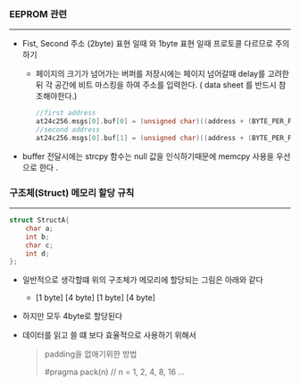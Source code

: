 ### EEPROM 관련

---

* Fist, Second 주소 (2byte) 표현 일때 와 1byte 표현 일때 프로토콜 다르므로 주의하기

  * 페이지의 크기가 넘어가는 버퍼를 저장시에는 페이지 넘어갈때 delay를 고려한뒤 각 공간에 비트 마스킹을 하여 주소를 입력한다. ( data sheet 를 반드시 참조해야한다.)

    ```c
    //first address
    at24c256.msgs[0].buf[0] = (unsigned char)((address + (BYTE_PER_PAGE * i)) >> 8) 
    //second address
    at24c256.msgs[0].buf[1] = (unsigned char)((address + (BYTE_PER_PAGE * i)) & 0xFF) 
    ```

    

* buffer 전달시에는 strcpy 함수는 null 값을 인식하기때문에 memcpy 사용을 우선으로 한다 .



### 구조체(Struct) 메모리 할당 규칙

---

```c
struct StructA{
    char a;
    int b;
    char c;
    int d;
};
```

* 일반적으로 생각할떄 위의 구조체가 메모리에 할당되는 그림은 아래와 같다

  * [1 byte] [4 byte] [1 byte] [4 byte] 

* 하지만 모두 4byte로 할당된다 

* 데이터를 읽고 쓸 떄 보다 효율적으로 사용하기 위해서

  >padding을 없애기위한 방법
  >
  >#pragma pack(n)  // n = 1, 2, 4, 8, 16 ...

  

